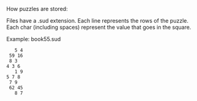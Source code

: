 How puzzles are stored:

Files have a .sud extension.
Each line represents the rows of the puzzle.
Each char (including spaces) represent the value that goes in the square.

Example:
 book55.sud
 

       5 4 
     59 16 
     8 3
    4 3 6
       1 9
    5 7 8
     7 9
     62 45
       8 7
